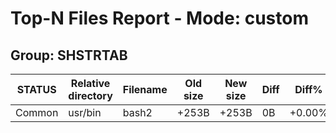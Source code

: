 # Top-N Files Report - Mode: custom

## Group: SHSTRTAB

| STATUS | Relative directory | Filename | Old size | New size | Diff | Diff% |
|--------|--------------------|----------|----------|----------|------|-------|
| Common | usr/bin | bash2 | +253B | +253B | 0B | +0.00% |

